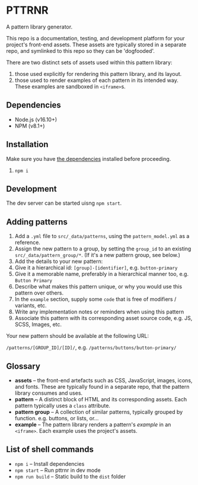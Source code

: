 # PTTRNR

A pattern library generator.

This repo is a documentation, testing, and development platform for your project's front-end assets. These assets are typically stored in a separate repo, and symlinked to this repo so they can be 'dogfooded'.

There are two distinct sets of assets used within this pattern library:

1. those used explicitly for rendering this pattern library, and its layout.
1. those used to render examples of each pattern in its intended way. These examples are sandboxed in `<iframe>`s.

## Dependencies

- Node.js (v16.10+)
- NPM (v8.1+)

## Installation

Make sure you have [the dependencies](#Dependencies) installed before proceeding. 

1. `npm i`

## Development

The dev server can be started uisng `npm start`.

## Adding patterns

1. Add a `.yml` file to `src/_data/patterns`, using the `pattern_model.yml` as a reference.
1. Assign the new pattern to a group, by setting the `group_id` to an existing `src/_data/pattern_group/*`. (If it's a new pattern group, see below.)
1. Add the details to your new pattern:
  1. Give it a hierarchical id: `[group]-[identifier]`, e.g. `button-primary`
  1. Give it a memorable name, preferably in a hierarchical manner too, e.g. `Button Primary`
  1. Describe what makes this pattern unique, or why you would use this pattern over others.
  1. In the `example` section, supply some `code` that is free of modifiers / variants, etc.
  1. Write any implementation notes or reminders when using this pattern
  1. Associate this pattern with its corresponding asset source code, e.g. JS, SCSS, Images, etc.

Your new pattern should be available at the following URL:

`/patterns/[GROUP_ID]/[ID]/`, e.g. `/patterns/buttons/button-primary/`

## Glossary

- **assets** – the front-end artefacts such as CSS, JavaScript, images, icons, and fonts. These are typically found in a separate repo, that the pattern library consumes and uses.
- **pattern** – A distinct block of HTML and its corresponding assets. Each pattern typically uses a `class` attribute.
- **pattern group** – A collection of similar patterns, typically grouped by function. e.g. buttons, or lists, or…
- **example** – The pattern library renders a pattern's *example* in an `<iframe>`. Each example uses the project's assets.

## List of shell commands

- `npm i` – Install dependencies
- `npm start` – Run pttrnr in dev mode
- `npm run build` – Static build to the `dist` folder